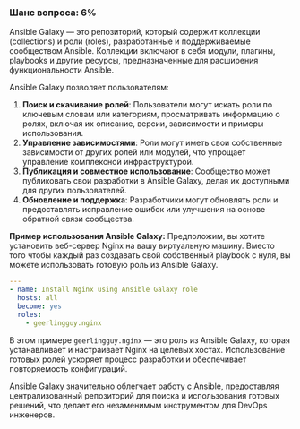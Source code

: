 ### Шанс вопроса: 6%

Ansible Galaxy — это репозиторий, который содержит коллекции (collections) и роли (roles), разработанные и поддерживаемые сообществом Ansible. Коллекции включают в себя модули, плагины, playbooks и другие ресурсы, предназначенные для расширения функциональности Ansible.

Ansible Galaxy позволяет пользователям:
1. **Поиск и скачивание ролей**: Пользователи могут искать роли по ключевым словам или категориям, просматривать информацию о ролях, включая их описание, версии, зависимости и примеры использования.
2. **Управление зависимостями**: Роли могут иметь свои собственные зависимости от других ролей или модулей, что упрощает управление комплексной инфраструктурой.
3. **Публикация и совместное использование**: Сообщество может публиковать свои разработки в Ansible Galaxy, делая их доступными для других пользователей.
4. **Обновление и поддержка**: Разработчики могут обновлять роли и предоставлять исправление ошибок или улучшения на основе обратной связи сообщества.

**Пример использования Ansible Galaxy:**
Предположим, вы хотите установить веб-сервер Nginx на вашу виртуальную машину. Вместо того чтобы каждый раз создавать свой собственный playbook с нуля, вы можете использовать готовую роль из Ansible Galaxy.

```yaml
---
- name: Install Nginx using Ansible Galaxy role
  hosts: all
  become: yes
  roles:
    - geerlingguy.nginx
```

В этом примере `geerlingguy.nginx` — это роль из Ansible Galaxy, которая устанавливает и настраивает Nginx на целевых хостах. Использование готовых ролей ускоряет процесс разработки и обеспечивает повторяемость конфигураций.

Ansible Galaxy значительно облегчает работу с Ansible, предоставляя централизованный репозиторий для поиска и использования готовых решений, что делает его незаменимым инструментом для DevOps инженеров.